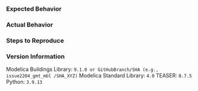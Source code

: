 <!--Fill in the following information detailing the issue. Make sure to not disclose protected data (e.g. passwords). Screenshots are helpful.-->

### Expected Behavior

### Actual Behavior

### Steps to Reproduce

### Version Information

<!--If appropriate, fill in the versions of the dependencies that may be causing the issue.-->

Modelica Buildings Library: `9.1.0 or GitHubBranch/SHA (e.g., issue2204_gmt_mbl /SHA_XYZ)`
Modelica Standard Library: `4.0`
TEASER: `0.7.5`
Python: `3.9.13`
